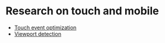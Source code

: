 # Research on touch and mobile

- [Touch event optimization](https://github.com/brian-frichette/touch-test/blob/master/Events.md)
- [Viewport detection](https://github.com/brian-frichette/touch-test/blob/master/viewport.md)